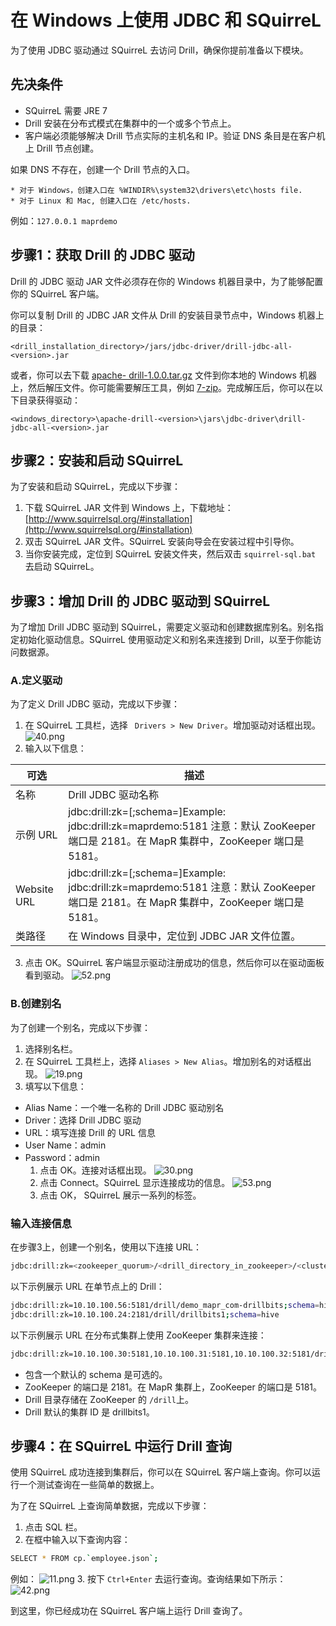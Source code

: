 # 在 Windows 上使用 JDBC 和 SQuirreL

为了使用 JDBC 驱动通过 SQuirreL 去访问 Drill，确保你提前准备以下模块。

## 先决条件

  * SQuirreL 需要 JRE 7
  * Drill 安装在分布式模式在集群中的一个或多个节点上。
  * 客户端必须能够解决 Drill 节点实际的主机名和 IP。验证 DNS 条目是在客户机上 Drill 节点创建。

如果 DNS 不存在，创建一个 Drill 节点的入口。
```
* 对于 Windows，创建入口在 %WINDIR%\system32\drivers\etc\hosts file.
* 对于 Linux 和 Mac, 创建入口在 /etc/hosts.  
```

例如：``` 127.0.0.1 maprdemo ```

## 步骤1：获取 Drill 的 JDBC 驱动

Drill 的 JDBC 驱动 JAR 文件必须存在你的 Windows 机器目录中，为了能够配置你的 SQuirreL 客户端。

你可以复制 Drill 的 JDBC JAR 文件从 Drill 的安装目录节点中，Windows 机器上的目录：
```
<drill_installation_directory>/jars/jdbc-driver/drill-jdbc-all-<version>.jar
```

或者，你可以去下载 [apache- drill-1.0.0.tar.gz](http://apache.osuosl.org/drill/drill-1.0.0/apache-drill-1.0.0.tar.gz) 文件到你本地的 Windows 机器上，然后解压文件。你可能需要解压工具，例如 [7-zip](http://www.7-zip.org/)。完成解压后，你可以在以下目录获得驱动：
```
<windows_directory>\apache-drill-<version>\jars\jdbc-driver\drill-jdbc-all-<version>.jar
```

## 步骤2：安装和启动 SQuirreL

为了安装和启动 SQuirreL，完成以下步骤：

  1. 下载 SQuirreL JAR 文件到 Windows 上，下载地址：[http://www.squirrelsql.org/#installation](http://www.squirrelsql.org/#installation)
  2. 双击 SQuirreL JAR 文件。SQuirreL 安装向导会在安装过程中引导你。
  3. 当你安装完成，定位到 SQuirreL 安装文件夹，然后双击 ``` squirrel-sql.bat ``` 去启动 SQuirreL。

## 步骤3：增加 Drill 的 JDBC 驱动到 SQuirreL

为了增加 Drill JDBC 驱动到 SQuirreL，需要定义驱动和创建数据库别名。别名指定初始化驱动信息。SQuirreL 使用驱动定义和别名来连接到 Drill，以至于你能访问数据源。

### A.定义驱动

为了定义 Drill JDBC 驱动，完成以下步骤：

  1. 在 SQuirreL 工具栏，选择 ``` Drivers > New Driver```。增加驱动对话框出现。
  ![40.png](../res/40.png)
  2. 输入以下信息：

  | 可选  | 描述 |
  | --  | -- |
  |名称|Drill JDBC 驱动名称|
  |示例 URL|jdbc:drill:zk=[;schema=]Example: jdbc:drill:zk=maprdemo:5181 注意：默认 ZooKeeper 端口是 2181。在 MapR 集群中，ZooKeeper 端口是 5181。|
  |Website URL|jdbc:drill:zk=[;schema=]Example: jdbc:drill:zk=maprdemo:5181 注意：默认 ZooKeeper 端口是 2181。在 MapR 集群中，ZooKeeper 端口是 5181。|
  |类路径|在 Windows 目录中，定位到 JDBC JAR 文件位置。|
  3. 点击 OK。SQuirreL 客户端显示驱动注册成功的信息，然后你可以在驱动面板看到驱动。
  ![52.png](../res/52.png)

### B.创建别名

为了创建一个别名，完成以下步骤：

  1. 选择别名栏。
  2. 在 SQuirreL 工具栏上，选择 ``` Aliases > New Alias ```。增加别名的对话框出现。
  ![19.png](../res/19.png)
  3. 填写以下信息：
  * Alias Name：一个唯一名称的 Drill JDBC 驱动别名
  * Driver：选择 Drill JDBC 驱动
  * URL：填写连接 Drill 的 URL 信息
  * User Name：admin
  * Password：admin
    1. 点击 OK。连接对话框出现。
    ![30.png](../res/30.png)
    2. 点击 Connect。SQuirreL 显示连接成功的信息。
    ![53.png](../res/53.png)
    3. 点击 OK， SQuirreL 展示一系列的标签。

### 输入连接信息

在步骤3上，创建一个别名，使用以下连接 URL：
```bash
jdbc:drill:zk=<zookeeper_quorum>/<drill_directory_in_zookeeper>/<cluster_ID>;schema=<schema_to_use_as_default>
```
以下示例展示 URL 在单节点上的 Drill：
```bash
jdbc:drill:zk=10.10.100.56:5181/drill/demo_mapr_com-drillbits;schema=hive
jdbc:drill:zk=10.10.100.24:2181/drill/drillbits1;schema=hive
```
以下示例展示 URL 在分布式集群上使用 ZooKeeper 集群来连接：
```bash
jdbc:drill:zk=10.10.100.30:5181,10.10.100.31:5181,10.10.100.32:5181/drill/drillbits1;schema=hive
```
  * 包含一个默认的 schema 是可选的。
  * ZooKeeper 的端口是 2181。在 MapR 集群上，ZooKeeper 的端口是 5181。
  * Drill 目录存储在 ZooKeeper 的 ``` /drill ```上。
  * Drill 默认的集群 ID 是 drillbits1。

## 步骤4：在 SQuirreL 中运行 Drill 查询

使用 SQuirreL 成功连接到集群后，你可以在 SQuirreL 客户端上查询。你可以运行一个测试查询在一些简单的数据上。

为了在 SQuirreL 上查询简单数据，完成以下步骤：
  1. 点击 SQL 栏。
  2. 在框中输入以下查询内容：
  ```bash
  SELECT * FROM cp.`employee.json`;
  ```
  例如：
  ![11.png](../res/11.png)
  3. 按下 ``` Ctrl+Enter ``` 去运行查询。查询结果如下所示：
  ![42.png](../res/42.png)

到这里，你已经成功在 SQuirreL 客户端上运行 Drill 查询了。
